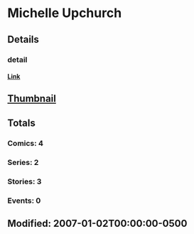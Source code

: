 # Michelle  Upchurch 
## Details
### detail
#### [Link](http://marvel.com/comics/creators/5285/michelle_upchurch?utm_campaign=apiRef&utm_source=225578a89fc76f3d20fbffda5d17a88d)
## [Thumbnail](http://i.annihil.us/u/prod/marvel/i/mg/f/00/4bc351cc9ea4d.jpg)
## Totals
### Comics: 4
### Series: 2
### Stories: 3
### Events: 0
## Modified: 2007-01-02T00:00:00-0500